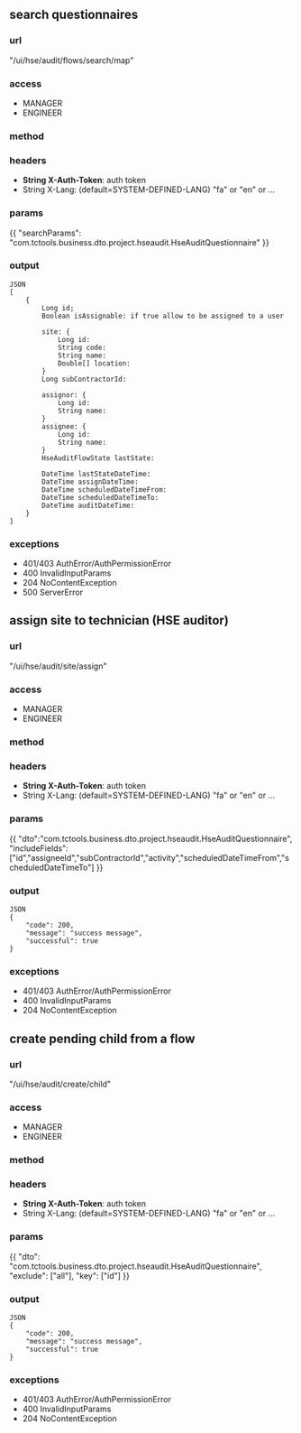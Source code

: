 ## search questionnaires ##
### url ###
"/ui/hse/audit/flows/search/map"
### access ###
* MANAGER
* ENGINEER
### method ###

### headers ###
* **String X-Auth-Token**: auth token
* String X-Lang: (default=SYSTEM-DEFINED-LANG) "fa" or "en" or ...
### params ###
{{
"searchParams": "com.tctools.business.dto.project.hseaudit.HseAuditQuestionnaire"
}}
### output ###
    JSON
    [
        {
            Long id;
            Boolean isAssignable: if true allow to be assigned to a user
            
            site: {
                Long id:
                String code:
                String name:
                Double[] location:
            }
            Long subContractorId:
    
            assignor: {
                Long id:
                String name:
            }
            assignee: {
                Long id:
                String name:
            }
            HseAuditFlowState lastState:
    
            DateTime lastStateDateTime:
            DateTime assignDateTime:
            DateTime scheduledDateTimeFrom:
            DateTime scheduledDateTimeTo:
            DateTime auditDateTime:
        }
    ]
### exceptions ###
* 401/403 AuthError/AuthPermissionError
* 400 InvalidInputParams
* 204 NoContentException
* 500 ServerError





## assign site to technician (HSE auditor) ##
### url ###
"/ui/hse/audit/site/assign"
### access ###
* MANAGER
* ENGINEER
### method ###

### headers ###
* **String X-Auth-Token**: auth token
* String X-Lang: (default=SYSTEM-DEFINED-LANG) "fa" or "en" or ...
### params ###
{{
"dto":"com.tctools.business.dto.project.hseaudit.HseAuditQuestionnaire",
"includeFields":["id","assigneeId","subContractorId","activity","scheduledDateTimeFrom","scheduledDateTimeTo"]
}}
### output ###
    JSON
    {
        "code": 200,
        "message": "success message",
        "successful": true
    }
### exceptions ###
* 401/403 AuthError/AuthPermissionError
* 400 InvalidInputParams
* 204 NoContentException





## create pending child from a flow ##
### url ###
"/ui/hse/audit/create/child"
### access ###
* MANAGER
* ENGINEER
### method ###

### headers ###
* **String X-Auth-Token**: auth token
* String X-Lang: (default=SYSTEM-DEFINED-LANG) "fa" or "en" or ...
### params ###
{{
"dto": "com.tctools.business.dto.project.hseaudit.HseAuditQuestionnaire",
"exclude": ["all"],
"key": ["id"]
}}
### output ###
    JSON
    {
        "code": 200,
        "message": "success message",
        "successful": true
    }
### exceptions ###
* 401/403 AuthError/AuthPermissionError
* 400 InvalidInputParams
* 204 NoContentException
